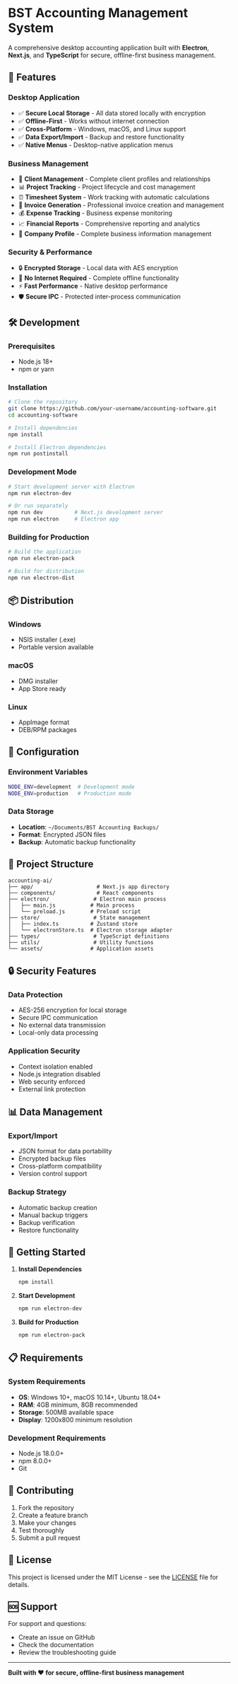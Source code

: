 # BST Accounting Management System

A comprehensive desktop accounting application built with **Electron**, **Next.js**, and **TypeScript** for secure, offline-first business management.

## 🚀 Features

### **Desktop Application**

- ✅ **Secure Local Storage** - All data stored locally with encryption
- ✅ **Offline-First** - Works without internet connection
- ✅ **Cross-Platform** - Windows, macOS, and Linux support
- ✅ **Data Export/Import** - Backup and restore functionality
- ✅ **Native Menus** - Desktop-native application menus

### **Business Management**

- 👥 **Client Management** - Complete client profiles and relationships
- 📊 **Project Tracking** - Project lifecycle and cost management
- ⏰ **Timesheet System** - Work tracking with automatic calculations
- 📄 **Invoice Generation** - Professional invoice creation and management
- 💰 **Expense Tracking** - Business expense monitoring
- 📈 **Financial Reports** - Comprehensive reporting and analytics
- 🏢 **Company Profile** - Complete business information management

### **Security & Performance**

- 🔒 **Encrypted Storage** - Local data with AES encryption
- 🚫 **No Internet Required** - Complete offline functionality
- ⚡ **Fast Performance** - Native desktop performance
- 🛡️ **Secure IPC** - Protected inter-process communication

## 🛠️ Development

### **Prerequisites**

- Node.js 18+
- npm or yarn

### **Installation**

```bash
# Clone the repository
git clone https://github.com/your-username/accounting-software.git
cd accounting-software

# Install dependencies
npm install

# Install Electron dependencies
npm run postinstall
```

### **Development Mode**

```bash
# Start development server with Electron
npm run electron-dev

# Or run separately
npm run dev          # Next.js development server
npm run electron     # Electron app
```

### **Building for Production**

```bash
# Build the application
npm run electron-pack

# Build for distribution
npm run electron-dist
```

## 📦 Distribution

### **Windows**

- NSIS installer (.exe)
- Portable version available

### **macOS**

- DMG installer
- App Store ready

### **Linux**

- AppImage format
- DEB/RPM packages

## 🔧 Configuration

### **Environment Variables**

```bash
NODE_ENV=development  # Development mode
NODE_ENV=production   # Production mode
```

### **Data Storage**

- **Location**: `~/Documents/BST Accounting Backups/`
- **Format**: Encrypted JSON files
- **Backup**: Automatic backup functionality

## 📁 Project Structure

```
accounting-ai/
├── app/                    # Next.js app directory
├── components/             # React components
├── electron/              # Electron main process
│   ├── main.js           # Main process
│   └── preload.js        # Preload script
├── store/                 # State management
│   ├── index.ts          # Zustand store
│   └── electronStore.ts  # Electron storage adapter
├── types/                 # TypeScript definitions
├── utils/                 # Utility functions
└── assets/               # Application assets
```

## 🔒 Security Features

### **Data Protection**

- AES-256 encryption for local storage
- Secure IPC communication
- No external data transmission
- Local-only data processing

### **Application Security**

- Context isolation enabled
- Node.js integration disabled
- Web security enforced
- External link protection

## 📊 Data Management

### **Export/Import**

- JSON format for data portability
- Encrypted backup files
- Cross-platform compatibility
- Version control support

### **Backup Strategy**

- Automatic backup creation
- Manual backup triggers
- Backup verification
- Restore functionality

## 🚀 Getting Started

1. **Install Dependencies**

   ```bash
   npm install
   ```

2. **Start Development**

   ```bash
   npm run electron-dev
   ```

3. **Build for Production**
   ```bash
   npm run electron-pack
   ```

## 📋 Requirements

### **System Requirements**

- **OS**: Windows 10+, macOS 10.14+, Ubuntu 18.04+
- **RAM**: 4GB minimum, 8GB recommended
- **Storage**: 500MB available space
- **Display**: 1200x800 minimum resolution

### **Development Requirements**

- Node.js 18.0.0+
- npm 8.0.0+
- Git

## 🤝 Contributing

1. Fork the repository
2. Create a feature branch
3. Make your changes
4. Test thoroughly
5. Submit a pull request

## 📄 License

This project is licensed under the MIT License - see the [LICENSE](LICENSE) file for details.

## 🆘 Support

For support and questions:

- Create an issue on GitHub
- Check the documentation
- Review the troubleshooting guide

---

**Built with ❤️ for secure, offline-first business management**

